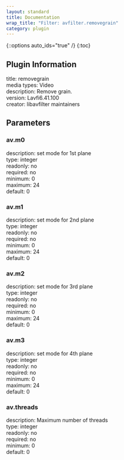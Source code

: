 ```yaml
---
layout: standard
title: Documentation
wrap_title: "Filter: avfilter.removegrain"
category: plugin
---
```

{::options auto_ids="true" /}
{:toc}

## Plugin Information

title: removegrain  
media types:
Video  
description: Remove grain.  
version: Lavfi6.41.100  
creator: libavfilter maintainers  

## Parameters

### av.m0

  
description:
set mode for 1st plane  
type: integer  
readonly: no  
required: no  
minimum: 0  
maximum: 24  
default: 0  

### av.m1

  
description:
set mode for 2nd plane  
type: integer  
readonly: no  
required: no  
minimum: 0  
maximum: 24  
default: 0  

### av.m2

  
description:
set mode for 3rd plane  
type: integer  
readonly: no  
required: no  
minimum: 0  
maximum: 24  
default: 0  

### av.m3

  
description:
set mode for 4th plane  
type: integer  
readonly: no  
required: no  
minimum: 0  
maximum: 24  
default: 0  

### av.threads

  
description:
Maximum number of threads  
type: integer  
readonly: no  
required: no  
minimum: 0  
default: 0  

